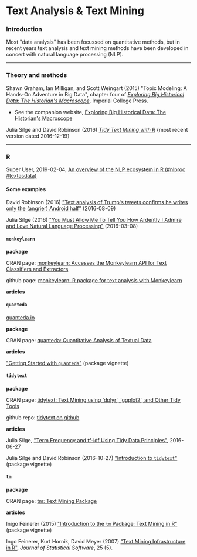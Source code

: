 # Text Analysis & Text Mining

### Introduction

Most "data analysis" has been focussed on quantitative methods, but in recent years text analysis and text mining methods have been developed in concert with natural language processing (NLP).

---
### Theory and methods

Shawn Graham, Ian Milligan, and Scott Weingart (2015) "Topic Modeling: A Hands-On Adventure in Big Data", chapter four of [_Exploring Big Historical Data: The Historian's Macroscope_](http://www.themacroscope.org/?page_id=788). Imperial College Press.

- See the companion website, [Exploring Big Historical Data: The Historian's Macroscope](http://www.themacroscope.org/2.0/)

Julia Silge and David Robinson (2016) [_Tidy Text Mining with R_](http://tidytextmining.com/) {most recent version dated 2016-12-19}


---
### R

Super User, 2019-02-04, [An overview of the NLP ecosystem in R (#nlproc #textasdata)](https://www.r-bloggers.com/an-overview-of-the-nlp-ecosystem-in-r-nlproc-textasdata/)

#### Some examples

David Robinson (2016) ["Text analysis of Trump's tweets confirms he writes only the (angrier) Android half"](http://varianceexplained.org/r/trump-tweets/) (2016-08-09)

Julia Silge (2016) ["You Must Allow Me To Tell You How Ardently I Admire and Love Natural Language Processing"](http://juliasilge.com/blog/You-Must-Allow-Me/) (2016-03-08)



#### `monkeylearn`

**package**

CRAN page: [monkeylearn: Accesses the Monkeylearn API for Text Classifiers and Extractors](https://cran.r-project.org/web/packages/monkeylearn/index.html)

github page: [monkeylearn: R package for text analysis with Monkeylearn](https://github.com/ropensci/monkeylearn)

**articles**



#### `quanteda`

[quanteda.io](http://quanteda.io/)


**package**

CRAN page: [quanteda: Quantitative Analysis of Textual Data](https://cran.r-project.org/web/packages/quanteda/index.html)


**articles**

["Getting Started with `quanteda`"](https://cran.r-project.org/web/packages/quanteda/vignettes/quickstart.html) (package vignette)


#### `tidytext`

**package**

CRAN page: [tidytext: Text Mining using 'dplyr', 'ggplot2', and Other Tidy Tools](https://cran.r-project.org/web/packages/tidytext/)

github repo: [tidytext on github](https://github.com/juliasilge/tidytext)

**articles**

Julia Silge, ["Term Frequency and tf-idf Using Tidy Data Principles"](http://juliasilge.com/blog/Term-Frequency-tf-idf/), 2016-06-27

[]()

Julia Silge and David Robinson (2016-10-27) ["Introduction to `tidytext`"](https://cran.r-project.org/web/packages/tidytext/vignettes/tidytext.html) (package vignette)


#### `tm`

**package**

CRAN page: [tm: Text Mining Package](https://cran.r-project.org/web/packages/tm/index.html)


**articles**

Inigo Feinerer (2015) ["Introduction to the `tm` Package: Text Mining in R"](https://cran.r-project.org/web/packages/tm/vignettes/tm.pdf) (package vignette)

Ingo Feinerer, Kurt Hornik, David Meyer (2007) ["Text Mining Infrastructure in R"](https://www.jstatsoft.org/article/view/v025i05), _Journal of Statistical Software_, 25 (5).


